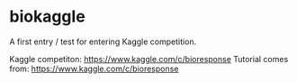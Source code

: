 biokaggle
=========

A first entry / test for entering Kaggle competition. 

Kaggle competiton: https://www.kaggle.com/c/bioresponse
Tutorial comes from: https://www.kaggle.com/c/bioresponse


